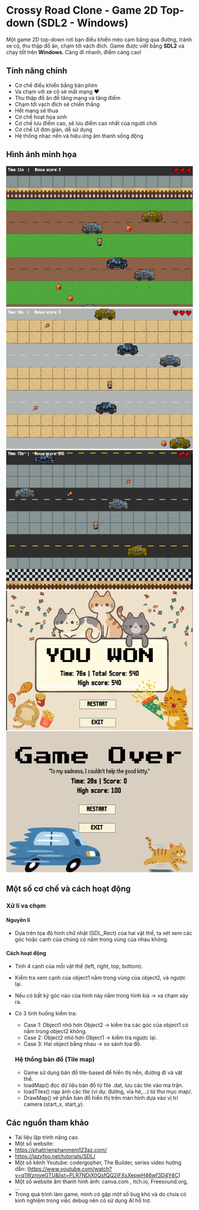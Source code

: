 # Crossy Road Clone - Game 2D Top-down (SDL2 - Windows)
 
Một game 2D top-down nơi bạn điều khiển mèo cam băng qua đường, tránh xe cộ, thu thập đồ ăn, chạm tới vách đích. Game được viết bằng **SDL2** và chạy tốt trên **Windows**. Càng đi nhanh, điểm càng cao!

## Tính năng chính

- Cơ chế điều khiển bằng bàn phím
- Va chạm với xe cộ sẽ mất mạng ❤️
- Thu thập đồ ăn để tăng mạng và tăng điểm
- Chạm tới vạch đích sẽ chiến thắng
- Hết mạng sẽ thua
- Cơ chế hoạt họa sinh 
- Cơ chế lưu điểm cao, sẽ lưu điểm cao nhất của người chơi
- Cơ chế UI đơn giản, dễ sử dụng
- Hệ thống nhạc nền và hiệu ứng âm thanh sống động

## Hình ảnh minh họa

![Gameplay](gamplay/gamplay_1.png)
![Gameplay](gamplay/gameplay_2.png)
![Gameplay](gamplay/gameplay_3.png)
![Gameplay](gamplay/gameplay_won.png)
![Gameplay](gamplay/gameplay_lose.png)

## Một số cơ chế và cách hoạt động
### Xử lí va chạm
#### Nguyên lí
- Dựa trên tọa độ hình chữ nhật (SDL_Rect) của hai vật thể, ta xét xem các góc hoặc cạnh của chúng có nằm trong vùng của nhau không.
#### Cách hoạt động
- Tính 4 cạnh của mỗi vật thể (left, right, top, bottom).
- Kiểm tra xem cạnh của object1 nằm trong vùng của object2, và ngược lại.
- Nếu có bất kỳ góc nào của hình này nằm trong hình kia → va chạm xảy ra.

- Có 3 tình huống kiểm tra:
  - Case 1: Object1 nhỏ hơn Object2 → kiểm tra các góc của object1 có nằm trong object2 không.
  - Case 2: Object2 nhỏ hơn Object1 → kiểm tra ngược lại.
  - Case 3: Hai object bằng nhau → so sánh tọa độ.
 
  ### Hệ thống bản đồ (Tile map)
  - Game sử dụng bản đồ tile-based để hiển thị nền, đường đi và vật thể.
   - loadMap() đọc dữ liệu bản đồ từ file .dat, lưu các tile vào ma trận.
   - loadTiles() nạp ảnh các tile (ví dụ: đường, vỉa hè,...) từ thư mục map/.
   - DrawMap() vẽ phần bản đồ hiển thị trên màn hình dựa vào vị trí camera (start_x, start_y).
 
## Các nguồn tham khảo
- Tài liệu lập trình nâng cao.
- Một số website:
 - https://phattrienphanmem123az.com/
 - https://lazyfoo.net/tutorials/SDL/
- Một số kênh Youtube: codergopher, The Builder, series video hướng dẫn: (https://www.youtube.com/watch?v=q1WzniyeGTU&list=PLR7NDiX0QsfQQ2iFXsXepwH46wf3D4Y4C)
- Một số website âm thanh hình ảnh: canva.com , itch.io, Freesound.org, ...
- Trong quá trình làm game, mình có gặp một số bug khó và do chưa có kinh nghiệm trong việc debug nên có sử dụng AI hỗ trợ.
